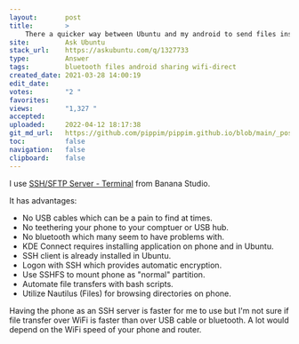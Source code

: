 ```yaml
---
layout:       post
title:        >
    There a quicker way between Ubuntu and my android to send files instead of Bluetooth or cable
site:         Ask Ubuntu
stack_url:    https://askubuntu.com/q/1327733
type:         Answer
tags:         bluetooth files android sharing wifi-direct
created_date: 2021-03-28 14:00:19
edit_date:    
votes:        "2 "
favorites:    
views:        "1,327 "
accepted:     
uploaded:     2022-04-12 18:17:38
git_md_url:   https://github.com/pippim/pippim.github.io/blob/main/_posts/2021/2021-03-28-There-a-quicker-way-between-Ubuntu-and-my-android-to-send-files-instead-of-Bluetooth-or-cable.md
toc:          false
navigation:   false
clipboard:    false
---
```


I use [SSH/SFTP Server - Terminal][1] from Banana Studio.

It has advantages:

- No USB cables which can be a pain to find at times.
- No teethering your phone to your comptuer or USB hub.
- No bluetooth which many seem to have problems with.
- KDE Connect requires installing application on phone and in Ubuntu.
- SSH client is already installed in Ubuntu.
- Logon with SSH which provides automatic encryption.
- Use SSHFS to mount phone as "normal" partition.
- Automate file transfers with bash scripts.
- Utilize Nautilus (Files) for browsing directories on phone.

Having the phone as an SSH server is faster for me to use but I'm not sure if file transfer over WiFi is faster than over USB cable or bluetooth. A lot would depend on the WiFi speed of your phone and router.


  [1]: https://play.google.com/store/apps/details?id=net.xnano.android.sshserver&hl=en_CA&gl=US
